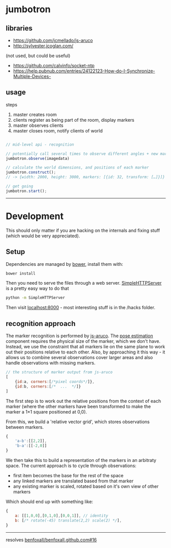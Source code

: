 # jumbotron

## libraries

* https://github.com/jcmellado/js-aruco
* http://sylvester.jcoglan.com/

(not used, but could be useful)

* https://github.com/calvinfo/socket-ntp
* https://help.pubnub.com/entries/24122123-How-do-I-Synchronize-Multiple-Devices-

## usage

steps
1. master creates room
2. clients register as being part of the room, display markers
3. master observes clients
4. master closes room, notify clients of world

```js

// mid-level api - recognition

// potentially call several times to observe different angles + new markers
jumbotron.observe(imagedata)

// calculate the world dimensions, and positions of each marker
jumbotron.construct();
// -> {width: 2000, height: 3000, markers: [{id: 32, transform: […]}]}

// get going
jumbotron.start();

```

---
# Development

This should only matter if you are hacking on the internals and fixing stuff (which would be very appreciated).

## Setup

Dependencies are managed by [bower](http://bower.io/), install them with:

```bash
bower install
```

Then you need to serve the files through a web server. [SimpleHTTPServer](https://docs.python.org/2/library/simplehttpserver.html#module-SimpleHTTPServer) is a pretty easy way to do that

```bash
python -m SimpleHTTPServer
```

Then visit [localhost:8000](http://localhost:8000) - most interesting stuff is in the /hacks folder.


## recognition approach

The marker recognition is performed by [js-aruco](https://github.com/jcmellado/js-aruco).  The [pose estimation](https://github.com/jcmellado/js-aruco#3d-pose-estimation) component requires the physical size of the marker, which we don't have.  Instead, we use the constraint that all markers lie on the same plane to work out their positions relative to each other.  Also, by approaching it this way - it allows us to combine several observations cover larger areas and also handle observations with missing markers.

```js
// the structure of marker output from js-aruco
[
	{id:a, corners:[/*pixel coords*/]},
	{id:b, corners:[/*  ...  */]}
]
```

The first step is to work out the relative positions from the context of each marker (where the other markers have been transformed to make the marker a 1&times;1 square positioned at 0,0).

From this, we build a 'relative vector grid', which stores observations between markers.

```js
{
	'a-b':[[2,2]],
	'b-a':[[-2,0]]
}
```

We then take this to build a representation of the markers in an arbitraty space.  The current approach is to cycle through observations:

* first item becomes the base for the rest of the space
* any linked markers are translated based from that marker
* any existing marker is scaled, rotated based on it's own view of other markers

Which should end up with something like:

```js
{
	a: [[1,0,0],[0,1,0],[0,0,1]], // identity
	b: [/* rotate(-45) translate(2,2) scale(2) */],
}
```



---

resolves [benfoxall/benfoxall.github.com#16](https://github.com/benfoxall/benfoxall.github.com/issues/16)